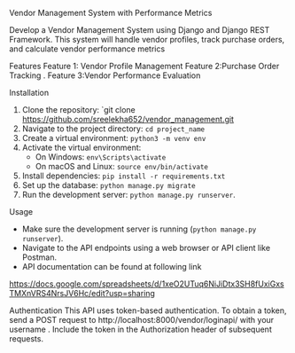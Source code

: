 Vendor Management System with Performance Metrics

Develop a Vendor Management System using Django and Django REST Framework. This
system will handle vendor profiles, track purchase orders, and calculate vendor performance
metrics


Features
Feature 1: Vendor Profile Management
Feature 2:Purchase Order Tracking .
Feature 3:Vendor Performance Evaluation

Installation

1. Clone the repository: `git clone https://github.com/sreelekha652/vendor_management.git
2. Navigate to the project directory: `cd project_name`
3. Create a virtual environment: `python3 -m venv env`
4. Activate the virtual environment:
   - On Windows: `env\Scripts\activate`
   - On macOS and Linux: `source env/bin/activate`
5. Install dependencies: `pip install -r requirements.txt`
6. Set up the database: `python manage.py migrate`
7. Run the development server: `python manage.py runserver`.

Usage
- Make sure the development server is running (`python manage.py runserver`).
- Navigate to the API endpoints using a web browser or API client like Postman.
- API documentation can be found at following link

https://docs.google.com/spreadsheets/d/1xeO2UTuq6NiJiDtx3SH8fUxiGxsTMXnVRS4NrsJV6Hc/edit?usp=sharing

Authentication
This API uses token-based authentication. To obtain a token, send a POST request to http://localhost:8000/vendor/loginapi/ with your username . Include the token in the Authorization header of subsequent requests.
  
